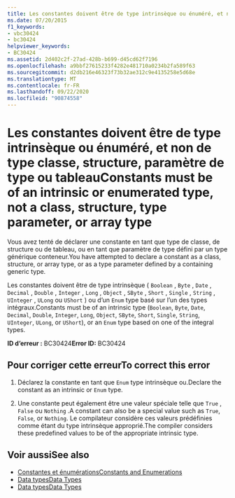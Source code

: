 ```yaml
---
title: Les constantes doivent être de type intrinsèque ou énuméré, et non de type classe, structure, paramètre de type ou tableau
ms.date: 07/20/2015
f1_keywords:
- vbc30424
- bc30424
helpviewer_keywords:
- BC30424
ms.assetid: 2d402c2f-27ad-428b-b699-d45cd62f7196
ms.openlocfilehash: a9bbf27615233f4282e481710a0234b2fa589f63
ms.sourcegitcommit: d2db216e46323f73b32ae312c9e4135258e5d68e
ms.translationtype: MT
ms.contentlocale: fr-FR
ms.lasthandoff: 09/22/2020
ms.locfileid: "90874558"
---
```

# <a name="constants-must-be-of-an-intrinsic-or-enumerated-type-not-a-class-structure-type-parameter-or-array-type"></a><span data-ttu-id="f6b74-102">Les constantes doivent être de type intrinsèque ou énuméré, et non de type classe, structure, paramètre de type ou tableau</span><span class="sxs-lookup"><span data-stu-id="f6b74-102">Constants must be of an intrinsic or enumerated type, not a class, structure, type parameter, or array type</span></span>

<span data-ttu-id="f6b74-103">Vous avez tenté de déclarer une constante en tant que type de classe, de structure ou de tableau, ou en tant que paramètre de type défini par un type générique conteneur.</span><span class="sxs-lookup"><span data-stu-id="f6b74-103">You have attempted to declare a constant as a class, structure, or array type, or as a type parameter defined by a containing generic type.</span></span>  
  
 <span data-ttu-id="f6b74-104">Les constantes doivent être de type intrinsèque ( `Boolean` , `Byte` , `Date` , `Decimal` , `Double` , `Integer` , `Long` , `Object` , `SByte` , `Short` , `Single` , `String` , `UInteger` , `ULong` ou `UShort` ) ou d’un `Enum` type basé sur l’un des types intégraux.</span><span class="sxs-lookup"><span data-stu-id="f6b74-104">Constants must be of an intrinsic type (`Boolean`, `Byte`, `Date`, `Decimal`, `Double`, `Integer`, `Long`, `Object`, `SByte`, `Short`, `Single`, `String`, `UInteger`, `ULong`, or `UShort`), or an `Enum` type based on one of the integral types.</span></span>  
  
 <span data-ttu-id="f6b74-105">**ID d’erreur :** BC30424</span><span class="sxs-lookup"><span data-stu-id="f6b74-105">**Error ID:** BC30424</span></span>  
  
## <a name="to-correct-this-error"></a><span data-ttu-id="f6b74-106">Pour corriger cette erreur</span><span class="sxs-lookup"><span data-stu-id="f6b74-106">To correct this error</span></span>  
  
1. <span data-ttu-id="f6b74-107">Déclarez la constante en tant que `Enum` type intrinsèque ou.</span><span class="sxs-lookup"><span data-stu-id="f6b74-107">Declare the constant as an intrinsic or `Enum` type.</span></span>  
  
2. <span data-ttu-id="f6b74-108">Une constante peut également être une valeur spéciale telle que `True` , `False` ou `Nothing` .</span><span class="sxs-lookup"><span data-stu-id="f6b74-108">A constant can also be a special value such as `True`, `False`, or `Nothing`.</span></span> <span data-ttu-id="f6b74-109">Le compilateur considère ces valeurs prédéfinies comme étant du type intrinsèque approprié.</span><span class="sxs-lookup"><span data-stu-id="f6b74-109">The compiler considers these predefined values to be of the appropriate intrinsic type.</span></span>  
  
## <a name="see-also"></a><span data-ttu-id="f6b74-110">Voir aussi</span><span class="sxs-lookup"><span data-stu-id="f6b74-110">See also</span></span>

- [<span data-ttu-id="f6b74-111">Constantes et énumérations</span><span class="sxs-lookup"><span data-stu-id="f6b74-111">Constants and Enumerations</span></span>](../constants-and-enumerations.md)
- [<span data-ttu-id="f6b74-112">Data types</span><span class="sxs-lookup"><span data-stu-id="f6b74-112">Data Types</span></span>](../../programming-guide/language-features/data-types/index.md)
- [<span data-ttu-id="f6b74-113">Data types</span><span class="sxs-lookup"><span data-stu-id="f6b74-113">Data Types</span></span>](../data-types/index.md)
